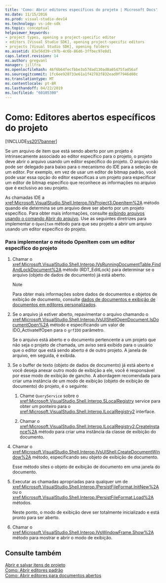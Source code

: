 ```yaml
---
title: 'Como: Abrir editores específicos do projeto | Microsoft Docs'
ms.date: 11/15/2016
ms.prod: visual-studio-dev14
ms.technology: vs-ide-sdk
ms.topic: conceptual
helpviewer_keywords:
- project types, opening a project-specific editor
- editors [Visual Studio SDK], opening project-specific editors
- projects [Visual Studio SDK], opening folders
ms.assetid: 83e56d39-c97b-4c6b-86d6-3ffbec97e8d1
caps.latest.revision: 14
ms.author: gregvanl
manager: jillfra
ms.openlocfilehash: 46f6b64fecfbbe3a57dad130ad0a65475fad56af
ms.sourcegitcommit: 1fc6ee928733e61a1f42782f832ead9f7946d00c
ms.translationtype: MT
ms.contentlocale: pt-BR
ms.lasthandoff: 04/22/2019
ms.locfileid: "60105390"
---
```

# <a name="how-to-open-project-specific-editors"></a>Como: Editores abertos específicos do projeto
[!INCLUDE[vs2017banner](../includes/vs2017banner.md)]

Se um arquivo de item que está sendo aberto por um projeto é intrinsecamente associado ao editor específico para o projeto, o projeto deve abrir o arquivo usando um editor específico do projeto. O arquivo não pode ser delegado para baixo para o mecanismo do IDE para a seleção de um editor. Por exemplo, em vez de usar um editor de bitmap padrão, você pode usar essa opção do editor específicas a um projeto para especificar um editor de bitmap específico que reconhece as informações no arquivo que é exclusivo ao seu projeto.  
  
 As chamadas IDE a <xref:Microsoft.VisualStudio.Shell.Interop.IVsProject3.OpenItem%2A> método quando ele determina se um arquivo deve ser aberto por um projeto específico. Para obter mais informações, consulte [exibindo arquivos usando o comando Abrir do arquivo](../extensibility/internals/displaying-files-by-using-the-open-file-command.md). Use as seguintes diretrizes para implementar o `OpenItem` método para que seu projeto a abrir um arquivo usando um editor específico do projeto.  
  
### <a name="to-implement-the-openitem-method-with-a-project-specific-editor"></a>Para implementar o método OpenItem com um editor específico do projeto  
  
1. Chamar o <xref:Microsoft.VisualStudio.Shell.Interop.IVsRunningDocumentTable.FindAndLockDocument%2A> método (RDT_EditLock) para determinar se o arquivo (objeto de dados de documento) já está aberto.  
  
    > [!NOTE]
    >  Para obter mais informações sobre dados de documentos e objetos de exibição de documento, consulte [dados de documentos e exibição de documentos em editores personalizados](../extensibility/document-data-and-document-view-in-custom-editors.md).  
  
2. Se o arquivo já estiver aberto, repavimentar o arquivo chamando o <xref:Microsoft.VisualStudio.Shell.Interop.IVsUIShellOpenDocument.IsDocumentOpen%2A> método e especificando um valor de IDO_ActivateIfOpen para o `grfIDO` parâmetro.  
  
     Se o arquivo está aberto e o documento pertencente a um projeto que não seja o projeto de chamada, um aviso será exibido para o usuário que o editor que está sendo aberto é de outro projeto. A janela de arquivo, em seguida, é exibida.  
  
3. Se o buffer de texto (objeto de dados de documento) já está aberto e você deseja anexar outro modo de exibição a ele, você é responsável por esse modo de exibição de gancho. A abordagem recomendada para criar uma instância de um modo de exibição (objeto de exibição de documento) do projeto, é o seguinte:  
  
    1. Chame `QueryService` sobre o <xref:Microsoft.VisualStudio.Shell.Interop.SLocalRegistry> service para obter um ponteiro para o <xref:Microsoft.VisualStudio.Shell.Interop.ILocalRegistry2> interface.  
  
    2. Chamar o <xref:Microsoft.VisualStudio.Shell.Interop.ILocalRegistry2.CreateInstance%2A> método para criar uma instância da classe de exibição do documento.  
  
4. Chamar o <xref:Microsoft.VisualStudio.Shell.Interop.IVsUIShell.CreateDocumentWindow%2A> método, especificando seu objeto de exibição de documento.  
  
     Esse método sites o objeto de exibição de documento em uma janela do documento.  
  
5. Executar as chamadas apropriadas para qualquer um de <xref:Microsoft.VisualStudio.Shell.Interop.IPersistFileFormat.InitNew%2A> ou o <xref:Microsoft.VisualStudio.Shell.Interop.IPersistFileFormat.Load%2A> métodos.  
  
     Neste ponto, o modo de exibição deve ser totalmente inicializado e está pronto para ser aberto.  
  
6. Chamar o <xref:Microsoft.VisualStudio.Shell.Interop.IVsWindowFrame.Show%2A> método para mostrar e abrir o modo de exibição.  
  
## <a name="see-also"></a>Consulte também  
 [Abrir e salvar itens de projeto](../extensibility/internals/opening-and-saving-project-items.md)   
 [Como: Abrir editores padrão](../extensibility/how-to-open-standard-editors.md)   
 [Como: Abrir editores para documentos abertos](../extensibility/how-to-open-editors-for-open-documents.md)
